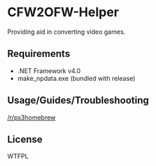 # CFW2OFW-Helper
Providing aid in converting video games.

## Requirements
- .NET Framework v4.0
- make_npdata.exe (bundled with release)

## Usage/Guides/Troubleshooting
[/r/ps3homebrew](https://www.reddit.com/r/ps3homebrew)

## License
WTFPL

